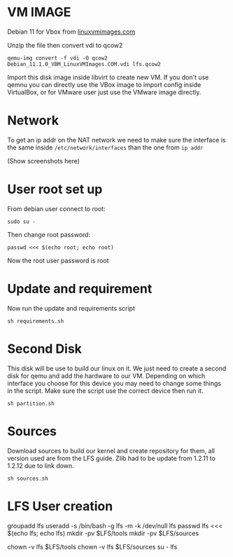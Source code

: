 # VM IMAGE

Debian 11 for Vbox from [linuxvmimages.com](https://www.linuxvmimages.com/images/debian-11/)

Unzip the file then convert vdi to qcow2

```
qemu-img convert -f vdi -O qcow2 Debian_11.1.0_VBM_LinuxVMImages.COM.vdi lfs.qcow2 
```

Import this disk image inside libvirt to create new VM.
If you don't use qemnu you can directly use the VBox image to import config inside VirtualBox, or for VMware user just use the VMware image directly.

# Network

To get an ip addr on the NAT network we need to make sure the interface is the same inside `/etc/network/interfaces` than the one from `ip addr`

(Show screenshots here)

# User root set up

From debian user connect to root:
```
sudo su -
```
Then change root password:
```
passwd <<< $(echo root; echo root)
```
Now the root user password is root

# Update and requirement

Now run the update and requirements script
```
sh requirements.sh
```

# Second Disk

This disk will be use to build our linux on it. We just need to create a second disk for qemu and add the hardware to our VM. Depending on which interface you choose for this device you may need to change some things in the script.
Make sure the script use the correct device then run it.

```
sh partition.sh
```

# Sources

Download sources to build our kernel and create repository for them, all version used are from the LFS guide. Zlib had to be update from 1.2.11 to 1.2.12 due to link down.
```
sh sources.sh
```

# LFS User creation

groupadd lfs
useradd -s /bin/bash -g lfs -m -k /dev/null lfs
passwd lfs <<< $(echo lfs; echo lfs)
mkdir -pv $LFS/tools
mkdir -pv $LFS/sources

chown -v lfs $LFS/tools
chown -v lfs $LFS/sources
su - lfs
